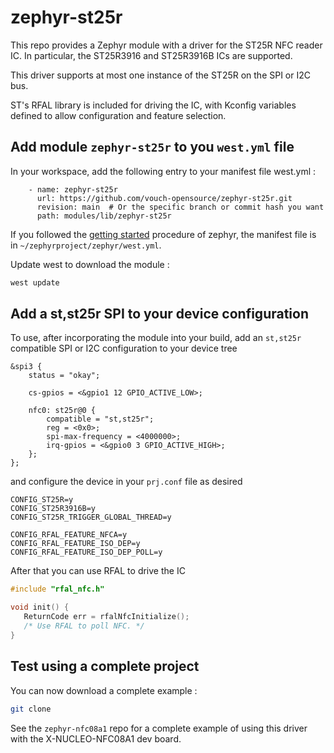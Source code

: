 # zephyr-st25r

This repo provides a Zephyr module with a driver for the ST25R NFC reader IC. 
In particular, the ST25R3916 and ST25R3916B ICs are supported.

This driver supports at most one instance of the ST25R on the SPI or I2C bus.

ST's RFAL library is included for driving the IC, with Kconfig variables
defined to allow configuration and feature selection.

## Add module `zephyr-st25r` to you `west.yml` file

In your workspace, add the following entry to your manifest file west.yml :

```
    - name: zephyr-st25r
      url: https://github.com/vouch-opensource/zephyr-st25r.git
      revision: main  # Or the specific branch or commit hash you want
      path: modules/lib/zephyr-st25r

```

If you followed the [getting started](https://docs.zephyrproject.org/latest/develop/getting_started/index.html) procedure of zephyr, the manifest file is in `~/zephyrproject/zephyr/west.yml`.

Update west to download the module :

```bash
west update
```

## Add a st,st25r SPI to your device configuration


To use, after incorporating the module into your build, add an 
`st,st25r` compatible SPI or I2C configuration to your device tree

```
&spi3 {
    status = "okay";

    cs-gpios = <&gpio1 12 GPIO_ACTIVE_LOW>;

    nfc0: st25r@0 {
        compatible = "st,st25r";
        reg = <0x0>;
        spi-max-frequency = <4000000>;
        irq-gpios = <&gpio0 3 GPIO_ACTIVE_HIGH>;
    };
};
```

and configure the device in your `prj.conf` file as desired

```
CONFIG_ST25R=y
CONFIG_ST25R3916B=y
CONFIG_ST25R_TRIGGER_GLOBAL_THREAD=y

CONFIG_RFAL_FEATURE_NFCA=y
CONFIG_RFAL_FEATURE_ISO_DEP=y
CONFIG_RFAL_FEATURE_ISO_DEP_POLL=y
```

After that you can use RFAL to drive the IC

```c
#include "rfal_nfc.h"

void init() {
   ReturnCode err = rfalNfcInitialize();
   /* Use RFAL to poll NFC. */
}
```


## Test using a complete project

You can now download a complete example :

```bash
git clone 
```


See the `zephyr-nfc08a1` repo for a complete example of using this driver
with the X-NUCLEO-NFC08A1 dev board.
